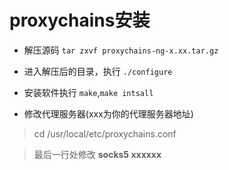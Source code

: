 # proxychains安装
- 解压源码 ` tar zxvf proxychains-ng-x.xx.tar.gz `

- 进入解压后的目录，执行 `./configure`

- 安装软件执行 `make`,`make intsall `

- 修改代理服务器(xxx为你的代理服务器地址)
  
>  cd /usr/local/etc/proxychains.conf

>  最后一行处修改 <b> socks5 xxxxxx </b>
